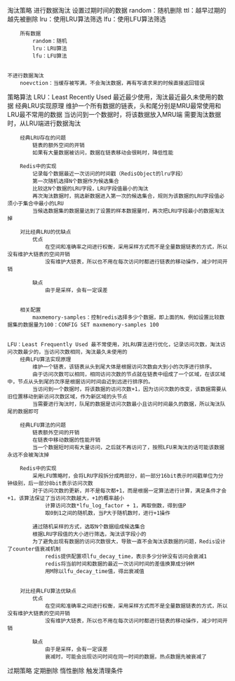 淘汰策略
    进行数据淘汰
        设置过期时间的数据
            random：随机删除
            ttl：越早过期的越先被删除
            lru：使用LRU算法筛选
            lfu：使用LFU算法筛选

        所有数据
            random：随机
            lru：LRU算法
            lfu：LFU算法


    不进行数据淘汰
        noevction：当缓存被写满，不会淘汰数据，再有写请求来的时候直接返回错误


策略算法
    LRU：Least Recently Used 最近最少使用，淘汰最近最久未使用的数据
        经典LRU实现原理
            维护一个所有数据的链表，头和尾分别是MRU最常使用和LRU最不常用的数据
            当访问到一个数据时，将该数据放入MRU端
            需要淘汰数据时，从LRU端进行数据淘汰

        经典LRU存在的问题
            链表的额外空间的开销
            如果有大量数据被访问，数据在链表移动会很耗时，降低性能

        Redis中的实现
            记录每个数据最近一次访问的时间戳（RedisObject的lru字段）
            第一次随机选择N个数据作为候选集合
            比较这N个数据的LRU字段，LRU字段值最小的淘汰
            再次淘汰数据时，挑选新数据进入第一次的候选集合，规则为该数据的LRU字段值必须小于集合中最小的LRU
            当候选数据集的数据量达到了设置的样本数据量时，再次把LRU字段最小的数据淘汰掉

        对比经典LRU的优缺点
            优点
                在空间和准确率之间进行权衡，采用采样方式而不是全量数据链表的方式，所以没有维护大链表的空间开销
                没有维护大链表，所以也不用在每次访问时都进行链表的移动操作，减少时间开销

            缺点
                由于是采样，会有一定误差


        相关配置
            maxmemory-samples：控制redis选择多少个数据，即上面的N，例如设置比较数据集的数据量为100：CONFIG SET maxmemory-samples 100


    LFU：Least Frequently Used 最不常使用，对LRU算法进行优化，记录访问次数，淘汰访问次数最少的，当访问次数相同，淘汰最久未使用的
        经典LFU算法实现原理
            维护一个链表，该链表从头到尾大体是根据访问次数由大到小的次序进行排序。
            由于访问次数可以相同，相同访问次数的节点就在链表中组成了一个区域，在该区域中，节点从头到尾的次序是根据访问时间由近到远进行排序的。
            当访问到一个数据时，将该数据的访问次数+1，因为访问次数的改变，该数据需要从旧位置移动到新访问次数区域，作为新区域的头节点
            当需要进行淘汰时，队尾的数据是访问次数最小且访问时间最久的数据，所以淘汰队尾的数据即可

        经典LFU算法的问题
            链表额外空间的开销
            在链表中移动数据的性能开销
            当一个数据短时间有大量访问，之后就不再访问了，按照LFU来淘汰的话可能该数据永远不会被淘汰掉

        Redis中的实现
            采用LFU策略时，会将LRU字段拆分成两部分，前一部分16bit表示时间戳单位为分钟级别，后一部分8bit表示访问次数
            对于访问次数的更新，并不是每次都+1，而是根据一定算法进行计算，满足条件才会+1，该算法保证了当访问次数越大，+1的概率越小
                计算访问次数*lfu_log_factor + 1，再取倒数，得到值P
                取0到1之间的随机数，当P大于随机数时，进行+1操作

            通过随机采样的方式，选取N个数据组成候选集合
            根据LRU字段值的大小进行筛选，淘汰该字段小的
            为了避免出现有数据的访问次数很大，导致一直不会淘汰该数据的问题，Redis设计了counter值衰减机制
                redis提供配置项lfu_decay_time，表示多少分钟没有访问会衰减1
                redis将当前时间和数据的最近一次访问时间的差值换算成分钟M
                用M除以lfu_decay_time值，得出衰减值


        对比经典LFU算法优缺点
            优点
                在空间和准确率之间进行权衡，采用采样方式而不是全量数据链表的方式，所以没有维护大链表的空间开销
                没有维护大链表，所以也不用在每次访问时都进行链表的移动操作，减少时间开销

            缺点
                由于是采样，会有一定误差
                衰减时，可能会出现访问时间在同一时间的数据，热点数据先被衰减了




过期策略
    定期删除
    惰性删除
    触发清理条件

